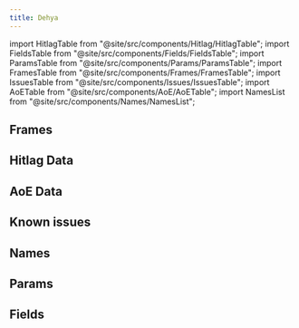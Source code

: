 ```yaml
---
title: Dehya
---
```


import HitlagTable from "@site/src/components/Hitlag/HitlagTable";
import FieldsTable from "@site/src/components/Fields/FieldsTable";
import ParamsTable from "@site/src/components/Params/ParamsTable";
import FramesTable from "@site/src/components/Frames/FramesTable";
import IssuesTable from "@site/src/components/Issues/IssuesTable";
import AoETable from "@site/src/components/AoE/AoETable";
import NamesList from "@site/src/components/Names/NamesList";

## Frames

<FramesTable character="dehya" />

## Hitlag Data

<HitlagTable character="dehya" />

## AoE Data

<AoETable character="dehya" />

## Known issues

<IssuesTable character="dehya" />

## Names

<NamesList character="dehya" />

## Params

<ParamsTable character="dehya" />

## Fields

<FieldsTable character="dehya" />